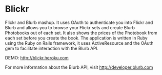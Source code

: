 # Blickr

Flickr and Blurb mashup. It uses OAuth to authenticate you into Flickr and Blurb and allows you to browse your Flickr sets and create Blurb Photobooks out of each set. It also shows the prices of the Photobook from each set before you create the book. The application is written in Ruby using the Ruby on Rails framework, it uses ActiveResource and the OAuth gem to facilitate interaction with the Blurb API.

DEMO: http://blickr.heroku.com

For more information about the Blurb API, visit http://developer.blurb.com